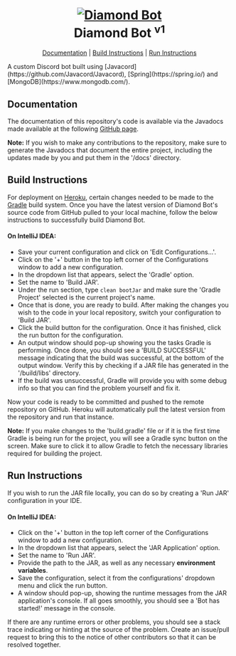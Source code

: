 <h1 align="center">
  <a href="https://github.com/prithvidiamond1/DiamondBot"><img src="https://i.imgur.com/ERxQB6z.png" alt="Diamond Bot"></a>
  <br>
  Diamond Bot <sup>v1</sup>
</h1>
<p align="center">
  <a href="#documentation">Documentation</a> | <a href="#build-instructions">Build Instructions</a> | <a href="#run-instructions">Run Instructions</a>
</p>
A custom Discord bot built using [Javacord](https://github.com/Javacord/Javacord), [Spring](https://spring.io/) and [MongoDB](https://www.mongodb.com/).

## Documentation
The documentation of this repository's code is available via the Javadocs made available at the following [GitHub page](https://prithvidiamond1.github.io/DiamondBot/).

**Note:** If you wish to make any contributions to the repository, make sure to generate the Javadocs that document the entire project, including the updates made by you and put them in the '/docs' directory.

## Build Instructions

For deployment on [Heroku](https://www.heroku.com/), certain changes needed to be made to the [Gradle](https://gradle.org/) build system. Once you have the latest version of Diamond Bot's source code from GitHub pulled to your local machine, follow the below instructions to successfully build Diamond Bot.

#### On IntelliJ IDEA:

* Save your current configuration and click on 'Edit Configurations...'.
* Click on the '+' button in the top left corner of the Configurations window to add a new configuration.
* In the dropdown list that appears, select the 'Gradle' option.
* Set the name to 'Build JAR'.
* Under the run section, type `clean bootJar` and make sure the 'Gradle Project' selected is the current project's name.
* Once that is done, you are ready to build. After making the changes you wish to the code in your local repository, switch your configuration to 'Build JAR'.
* Click the build button for the configuration. Once it has finished, click the run button for the configuration.
* An output window should pop-up showing you the tasks Gradle is performing. Once done, you should see a 'BUILD SUCCESSFUL' message indicating that the build was successful, at the bottom of the output window. 
Verify this by checking if a JAR file has generated in the '/build/libs' directory.
* If the build was unsuccessful, Gradle will provide you with some debug info so that you can find the problem yourself and fix it.

Now your code is ready to be committed and pushed to the remote repository on GitHub. Heroku will automatically pull the latest version from the repository and run that instance.

**Note:** If you make changes to the 'build.gradle' file or if it is the first time Gradle is being run for the project, you will see a Gradle sync button on the screen. 
Make sure to click it to allow Gradle to fetch the necessary libraries required for building the project.

## Run Instructions

If you wish to run the JAR file locally, you can do so by creating a 'Run JAR' configuration in your IDE.

#### On IntelliJ IDEA:

* Click on the '+' button in the top left corner of the Configurations window to add a new configuration.
* In the dropdown list that appears, select the 'JAR Application' option.
* Set the name to 'Run JAR'.
* Provide the path to the JAR, as well as any necessary **environment variables**.
* Save the configuration, select it from the configurations' dropdown menu and click the run button.
* A window should pop-up, showing the runtime messages from the JAR application's console. If all goes smoothly, you 
should see a 'Bot has started!' message in the console.

If there are any runtime errors or other problems, you should see a stack trace indicating or hinting at the source of the problem. Create an issue/pull request to bring this to the notice of other contributors so that it can be resolved together.
